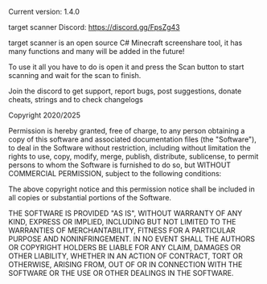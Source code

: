 Current version: 1.4.0

target scanner Discord: https://discord.gg/FpsZg43

target scanner is an open source C# Minecraft screenshare tool, it has many functions and many will be added in the future!

To use it all you have to do is open it and press the Scan button to start scanning and wait for the scan to finish.

Join the discord to get support, report bugs, post suggestions, donate cheats, strings and to check changelogs



Copyright 2020/2025 

Permission is hereby granted, free of charge, to any person obtaining a copy of this software and associated documentation files (the "Software"), to deal in the Software without restriction, including without limitation the rights to use, copy, modify, merge, publish, distribute, sublicense, to permit persons to whom the Software is furnished to do so, but WITHOUT COMMERCIAL PERMISSION,  subject to the following conditions:

The above copyright notice and this permission notice shall be included in all copies or substantial portions of the Software.

THE SOFTWARE IS PROVIDED "AS IS", WITHOUT WARRANTY OF ANY KIND, EXPRESS OR IMPLIED, INCLUDING BUT NOT LIMITED TO THE WARRANTIES OF MERCHANTABILITY, FITNESS FOR A PARTICULAR PURPOSE AND NONINFRINGEMENT. IN NO EVENT SHALL THE AUTHORS OR COPYRIGHT HOLDERS BE LIABLE FOR ANY CLAIM, DAMAGES OR OTHER LIABILITY, WHETHER IN AN ACTION OF CONTRACT, TORT OR OTHERWISE, ARISING FROM, OUT OF OR IN CONNECTION WITH THE SOFTWARE OR THE USE OR OTHER DEALINGS IN THE SOFTWARE.

